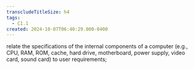 ```yaml
---
transcludeTitleSize: h4
tags:
  - C1.1
created: 2024-10-07T06:40:29.000-0400
---
```

relate the specifications of the internal components of a computer (e.g., CPU, RAM, ROM, cache, hard drive, motherboard, power supply, video card, sound card) to user requirements;